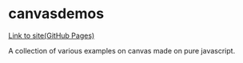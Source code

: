 # canvasdemos

[Link to site(GitHub Pages)](https://gedelborius.github.io/canvasdemos/)

A collection of various examples on canvas made on pure javascript.
